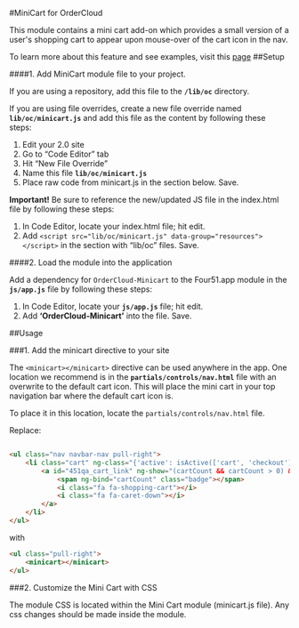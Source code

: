 #MiniCart for OrderCloud

This module contains a mini cart add-on which provides a small version of a user's shopping cart to appear upon mouse-over of the cart icon in the nav. 

To learn more about this feature and see examples, visit this [page](https://volition.four51ordercloud.com/store/product/MiniCart)
##Setup

####1. Add MiniCart module file to your project.

If you are using a repository, add this file to the **`/lib/oc`** directory.

If you are using file overrides, create a new file override named **`lib/oc/minicart.js`** and add this file as the content by following these steps:

1. Edit your 2.0 site
2. Go to “Code Editor” tab
3. Hit “New File Override”
4. Name this file **`lib/oc/minicart.js`**
5. Place raw code from minicart.js in the section below. Save.

**Important!** Be sure to reference the new/updated JS file in the index.html file by following these steps:

1. In Code Editor, locate your index.html file; hit edit.
2. Add `<script src="lib/oc/minicart.js" data-group="resources"></script>` in the section with “lib/oc” files. Save.

####2. Load the module into the application

Add a dependency for `OrderCloud-Minicart` to the Four51.app module in the **`js/app.js`** file by following these steps:

1. In Code Editor, locate your **`js/app.js`** file; hit edit.
2. Add **‘OrderCloud-Minicart’** into the file. Save.


##Usage


###1. Add the minicart directive to your site

The `<minicart></minicart>` directive can be used anywhere in the app.  One location we recommend is in the **`partials/controls/nav.html`**  file with an overwrite to the default cart icon.  This will place the mini cart in  your top navigation bar where the default cart icon is. 

To place it in this location, locate the `partials/controls/nav.html` file.

Replace:
```html

<ul class="nav navbar-nav pull-right">
	<li class="cart" ng-class="{'active': isActive(['cart', 'checkout'])}">
		<a id="451qa_cart_link" ng-show="(cartCount && cartCount > 0) && user.CurrentOrderID" class="cart" href="cart">
			<span ng-bind="cartCount" class="badge"></span>
			<i class="fa fa-shopping-cart"></i>
			<i class="fa fa-caret-down"></i>
		</a>
	</li>
</ul>
```

with

```html
<ul class="pull-right">
	<minicart></minicart>
</ul>
```

###2. Customize the Mini Cart with CSS

The module CSS is located within the Mini Cart module (minicart.js file).  Any css changes should be made inside the module. 
